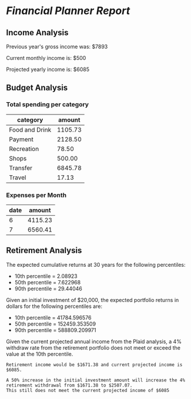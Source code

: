 # _Financial Planner Report_

## Income Analysis

Previous year's gross income was: $7893

Current monthly income is: $500

Projected yearly income is: $6085

## Budget Analysis

### Total spending per category

| category       | amount  |
|----------------|---------|
| Food and Drink | 1105.73 |
|        Payment | 2128.50 |
|     Recreation |   78.50 |
|          Shops |  500.00 |
|       Transfer | 6845.78 | 
|         Travel |   17.13 | 

### Expenses per Month


| date | amount  |
|------|---------|
| 6    | 4115.23 |
| 7    | 6560.41 |


## Retirement Analysis

The expected cumulative returns at 30 years for the following percentiles:
* 10th percentile = 2.08923
* 50th percentile = 7.622968
* 90th percentile = 29.44046

Given an initial investment of $20,000, the expected portfolio returns in dollars for the following percentiles are:
* 10th percentile = 41784.596576
* 50th percentile = 152459.353509
* 90th percentile = 588809.209971

Given the current projected annual income from the Plaid analysis, a 4% withdraw rate from the retirement portfolio does not meet or exceed the value at the 10th percentile. 

    Retirement income would be $1671.38 and current projected income is $6085.

    A 50% increase in the initial investment amount will increase the 4% retirement withdrawal from $1671.38 to $2507.07.
    This still does not meet the current projected income of $6085